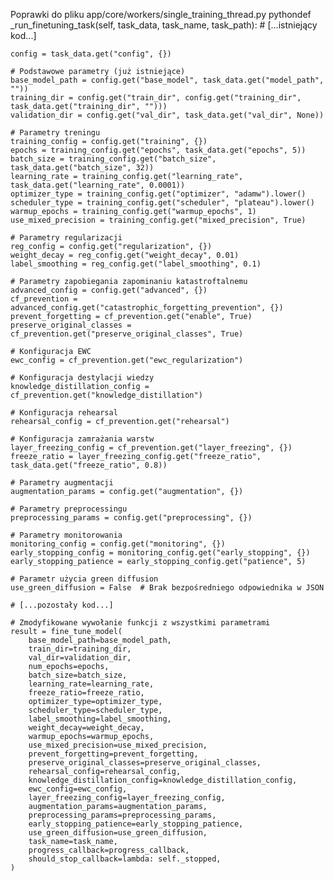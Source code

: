 Poprawki do pliku app/core/workers/single_training_thread.py
pythondef _run_finetuning_task(self, task_data, task_name, task_path):
    # [...istniejący kod...]
    
    config = task_data.get("config", {})
    
    # Podstawowe parametry (już istniejące)
    base_model_path = config.get("base_model", task_data.get("model_path", ""))
    training_dir = config.get("train_dir", config.get("training_dir", task_data.get("training_dir", "")))
    validation_dir = config.get("val_dir", task_data.get("val_dir", None))
    
    # Parametry treningu
    training_config = config.get("training", {})
    epochs = training_config.get("epochs", task_data.get("epochs", 5))
    batch_size = training_config.get("batch_size", task_data.get("batch_size", 32))
    learning_rate = training_config.get("learning_rate", task_data.get("learning_rate", 0.0001))
    optimizer_type = training_config.get("optimizer", "adamw").lower()
    scheduler_type = training_config.get("scheduler", "plateau").lower()
    warmup_epochs = training_config.get("warmup_epochs", 1)
    use_mixed_precision = training_config.get("mixed_precision", True)
    
    # Parametry regularizacji
    reg_config = config.get("regularization", {})
    weight_decay = reg_config.get("weight_decay", 0.01)
    label_smoothing = reg_config.get("label_smoothing", 0.1)
    
    # Parametry zapobiegania zapominaniu katastroftalnemu
    advanced_config = config.get("advanced", {})
    cf_prevention = advanced_config.get("catastrophic_forgetting_prevention", {})
    prevent_forgetting = cf_prevention.get("enable", True)
    preserve_original_classes = cf_prevention.get("preserve_original_classes", True)
    
    # Konfiguracja EWC
    ewc_config = cf_prevention.get("ewc_regularization")
    
    # Konfiguracja destylacji wiedzy
    knowledge_distillation_config = cf_prevention.get("knowledge_distillation")
    
    # Konfiguracja rehearsal
    rehearsal_config = cf_prevention.get("rehearsal")
    
    # Konfiguracja zamrażania warstw
    layer_freezing_config = cf_prevention.get("layer_freezing", {})
    freeze_ratio = layer_freezing_config.get("freeze_ratio", task_data.get("freeze_ratio", 0.8))
    
    # Parametry augmentacji
    augmentation_params = config.get("augmentation", {})
    
    # Parametry preprocessingu
    preprocessing_params = config.get("preprocessing", {})
    
    # Parametry monitorowania
    monitoring_config = config.get("monitoring", {})
    early_stopping_config = monitoring_config.get("early_stopping", {})
    early_stopping_patience = early_stopping_config.get("patience", 5)
    
    # Parametr użycia green diffusion
    use_green_diffusion = False  # Brak bezpośredniego odpowiednika w JSON
    
    # [...pozostały kod...]
    
    # Zmodyfikowane wywołanie funkcji z wszystkimi parametrami
    result = fine_tune_model(
        base_model_path=base_model_path,
        train_dir=training_dir,
        val_dir=validation_dir,
        num_epochs=epochs,
        batch_size=batch_size,
        learning_rate=learning_rate,
        freeze_ratio=freeze_ratio,
        optimizer_type=optimizer_type,
        scheduler_type=scheduler_type,
        label_smoothing=label_smoothing,
        weight_decay=weight_decay,
        warmup_epochs=warmup_epochs,
        use_mixed_precision=use_mixed_precision,
        prevent_forgetting=prevent_forgetting,
        preserve_original_classes=preserve_original_classes,
        rehearsal_config=rehearsal_config,
        knowledge_distillation_config=knowledge_distillation_config,
        ewc_config=ewc_config,
        layer_freezing_config=layer_freezing_config,
        augmentation_params=augmentation_params,
        preprocessing_params=preprocessing_params,
        early_stopping_patience=early_stopping_patience,
        use_green_diffusion=use_green_diffusion,
        task_name=task_name,
        progress_callback=progress_callback,
        should_stop_callback=lambda: self._stopped,
    )
